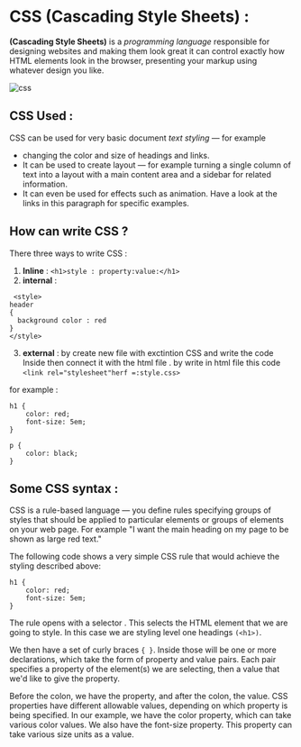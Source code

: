 # CSS (Cascading Style Sheets) :

**(Cascading Style Sheets)** is a *programming language* responsible for designing websites and making them look great
it can control exactly how HTML elements look in the browser, presenting your markup using whatever design you like.

![css](https://upload.wikimedia.org/wikipedia/commons/thumb/d/d5/CSS3_logo_and_wordmark.svg/1200px-CSS3_logo_and_wordmark.svg.png)
## CSS Used : 
CSS can be used for very basic document *text styling* — for example 
* changing the color and size of headings and links.
* It can be used to create layout — for example turning a single column of text into a layout with a main content area and a sidebar for related information. 
* It can even be used for effects such as animation. Have a look at the links in this paragraph for specific examples.
## How can write CSS ?
There three ways to write CSS :

1. **Inline** :
`<h1>style : property:value:</h1>` 
2. **internal** :
```
 <style>
header
{
  background color : red
}
</style>
```
3. **external**  : by create new file with exctintion CSS and write the code Inside then connect it with the html file .
by write in html file this code `<link rel="stylesheet"herf =:style.css>`

for example  :
```
h1 {
    color: red;
    font-size: 5em;
}

p {
    color: black;
}
```

## Some CSS syntax :
CSS is a rule-based language — you define rules specifying groups of styles that should be applied to particular elements or groups of elements on your web page. For example "I want the main heading on my page to be shown as large red text."

The following code shows a very simple CSS rule that would achieve the styling described above:
```
h1 {
    color: red;
    font-size: 5em;
}
```
The rule opens with a selector . This selects the HTML element that we are going to style. In this case we are styling level one headings `(<h1>)`.

We then have a set of curly braces `{ }`. Inside those will be one or more declarations, which take the form of property and value pairs. Each pair specifies a property of the element(s) we are selecting, then a value that we'd like to give the property.

Before the colon, we have the property, and after the colon, the value. CSS properties have different allowable values, depending on which property is being specified. In our example, we have the color property, which can take various color values. We also have the font-size property. This property can take various size units as a value.
